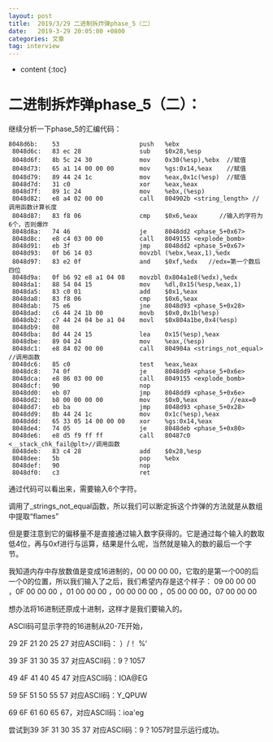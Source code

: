 ```yaml
---
layout: post
title:  2019/3/29 二进制拆炸弹phase_5（二）
date:   2019-3-29 20:05:00 +0800
categories: 文章
tag: interview
---
```


* content
{:toc}
# 二进制拆炸弹phase_5（二）：

继续分析一下phase_5的汇编代码：

~~~汇编
8048d6b:	53                   	push   %ebx
 8048d6c:	83 ec 28             	sub    $0x28,%esp
 8048d6f:	8b 5c 24 30          	mov    0x30(%esp),%ebx  //赋值
 8048d73:	65 a1 14 00 00 00    	mov    %gs:0x14,%eax    //赋值
 8048d79:	89 44 24 1c          	mov    %eax,0x1c(%esp)  //赋值
 8048d7d:	31 c0                	xor    %eax,%eax
 8048d7f:	89 1c 24             	mov    %ebx,(%esp)
 8048d82:	e8 a4 02 00 00       	call   804902b <string_length> //调用函数计算长度
 8048d87:	83 f8 06             	cmp    $0x6,%eax      //输入的字符为6个，否则爆炸
 8048d8a:	74 46                	je     8048dd2 <phase_5+0x67>   
 8048d8c:	e8 c4 03 00 00       	call   8049155 <explode_bomb>
 8048d91:	eb 3f                	jmp    8048dd2 <phase_5+0x67>
 8048d93:	0f b6 14 03          	movzbl (%ebx,%eax,1),%edx
 8048d97:	83 e2 0f             	and    $0xf,%edx   //edx=第一个数后四位
 8048d9a:	0f b6 92 e8 a1 04 08 	movzbl 0x804a1e8(%edx),%edx
 8048da1:	88 54 04 15          	mov    %dl,0x15(%esp,%eax,1)
 8048da5:	83 c0 01             	add    $0x1,%eax
 8048da8:	83 f8 06             	cmp    $0x6,%eax
 8048dab:	75 e6                	jne    8048d93 <phase_5+0x28>
 8048dad:	c6 44 24 1b 00       	movb   $0x0,0x1b(%esp)
 8048db2:	c7 44 24 04 be a1 04 	movl   $0x804a1be,0x4(%esp)
 8048db9:	08 
 8048dba:	8d 44 24 15          	lea    0x15(%esp),%eax
 8048dbe:	89 04 24             	mov    %eax,(%esp)
 8048dc1:	e8 84 02 00 00       	call   804904a <strings_not_equal> //调用函数
 8048dc6:	85 c0                	test   %eax,%eax
 8048dc8:	74 0f                	je     8048dd9 <phase_5+0x6e>
 8048dca:	e8 86 03 00 00       	call   8049155 <explode_bomb>
 8048dcf:	90                   	nop
 8048dd0:	eb 07                	jmp    8048dd9 <phase_5+0x6e>
 8048dd2:	b8 00 00 00 00       	mov    $0x0,%eax         //eax=0
 8048dd7:	eb ba                	jmp    8048d93 <phase_5+0x28>
 8048dd9:	8b 44 24 1c          	mov    0x1c(%esp),%eax
 8048ddd:	65 33 05 14 00 00 00 	xor    %gs:0x14,%eax
 8048de4:	74 05                	je     8048deb <phase_5+0x80>
 8048de6:	e8 d5 f9 ff ff       	call   80487c0 <__stack_chk_fail@plt>//调用函数
 8048deb:	83 c4 28             	add    $0x28,%esp
 8048dee:	5b                   	pop    %ebx
 8048def:	90                   	nop
 8048df0:	c3                   	ret    
~~~

通过代码可以看出来，需要输入6个字符。

调用了_strings_not_equal函数，所以我们可以断定拆这个炸弹的方法就是从数组中提取“flames”

但是要注意到它的偏移量不是直接通过输入数字获得的。它是通过每个输入的数取低4位，再与0xf进行与运算，结果是什么呢，当然就是输入的数的最后一个字节。 

我知道内存中存放数值是变成16进制的，00 00 00 00，它取的是第一个00的后一个0的位置，所以我们输入了之后，我们希望内存是这个样子： 
09 00 00 00 ，0F 00 00 00 ，01 00 00 00 ，00 00 00 00 ，05 00 00 00，07 00 00 00

想办法将16进制还原成十进制，这样才是我们要输入的。

ASCII码可显示字符的16进制从20-7E开始，

29 2F 21 20 25 27 对应ASCII码： ）/！ %‘

39 3F 31 30 35 37 对应ASCII码：9？1057

49 4F 41 40 45 47 对应ASCII码：IOA@EG

59 5F 51 50 55 57 对应ASCII码：Y_QPUW

69 6F 61 60 65 67，对应ASCII码：ioa'eg

尝试到39 3F 31 30 35 37 对应ASCII码：9？1057时显示运行成功。

​                                                                                           